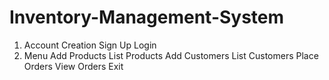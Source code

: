 # Inventory-Management-System
1. Account Creation
   Sign Up
   Login
2. Menu
   Add Products
   List Products
   Add Customers
   List Customers
   Place Orders
   View Orders
   Exit   
